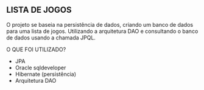 LISTA DE JOGOS
-

O projeto se baseia na persistência de dados, criando um banco de dados para uma lista de jogos.
Utilizando a arquitetura DAO e consultando o banco de dados usando a chamada JPQL.

O QUE FOI UTILIZADO?
- JPA
- Oracle sqldeveloper
- Hibernate (persistência)
- Arquitetura DAO
